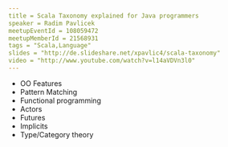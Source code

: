 ```yaml
---
title = Scala Taxonomy explained for Java programmers
speaker = Radim Pavlicek
meetupEventId = 108059472
meetupMemberId = 21568931
tags = "Scala,Language"
slides = "http://de.slideshare.net/xpavlic4/scala-taxonomy"
video = "http://www.youtube.com/watch?v=l14aVDVn3l0"
---
```

* OO Features 
* Pattern Matching 
* Functional programming 
* Actors  
* Futures  
* Implicits  
* Type/Category theory